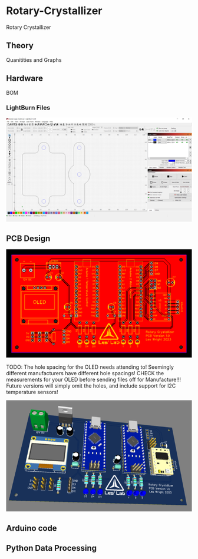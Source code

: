 # Rotary-Crystallizer
Rotary Crystallizer

## Theory

Quanitities and Graphs

## Hardware

BOM 

### LightBurn Files

![screenshot](lightburn/lightburn.png)

## PCB Design

![screenshot](pcb/pcbimg.png)

TODO:
The hole spacing for the OLED needs attending to! Seemingly different manufacturers have different hole spacings!
CHECK the measurements for your OLED before sending files off for Manufacture!!!
Future versions will simply omit the holes, and include support for I2C temperature sensors!


![screenshot](pcb/3dpcbimg.png)

## Arduino code

## Python Data Processing




